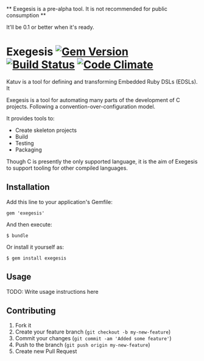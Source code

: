 ** Exegesis is a pre-alpha tool. It is not recommended for public consumption **

It'll be 0.1 or better when it's ready.

# Exegesis [![Gem Version](https://badge.fury.io/rb/exegesis.png)](http://badge.fury.io/rb/exegesis) [![Build Status](https://travis-ci.org/jfredett/exegesis.png?branch=master)](http://travis-ci.org/jfredett/exegesis) [![Code Climate](https://codeclimate.com/github/jfredett/exegesis.png)](https://codeclimate.com/github/jfredett/exegesis)

Katuv is a tool for defining and transforming Embedded Ruby DSLs (EDSLs). It

Exegesis is a tool for automating many parts of the development of C projects.
Following a convention-over-configuration model.

It provides tools to:

  * Create skeleton projects
  * Build
  * Testing
  * Packaging

Though C is presently the only supported language, it is the aim of Exegesis to
support tooling for other compiled languages.

## Installation

Add this line to your application's Gemfile:

    gem 'exegesis'

And then execute:

    $ bundle

Or install it yourself as:

    $ gem install exegesis

## Usage

TODO: Write usage instructions here

## Contributing

1. Fork it
2. Create your feature branch (`git checkout -b my-new-feature`)
3. Commit your changes (`git commit -am 'Added some feature'`)
4. Push to the branch (`git push origin my-new-feature`)
5. Create new Pull Request
